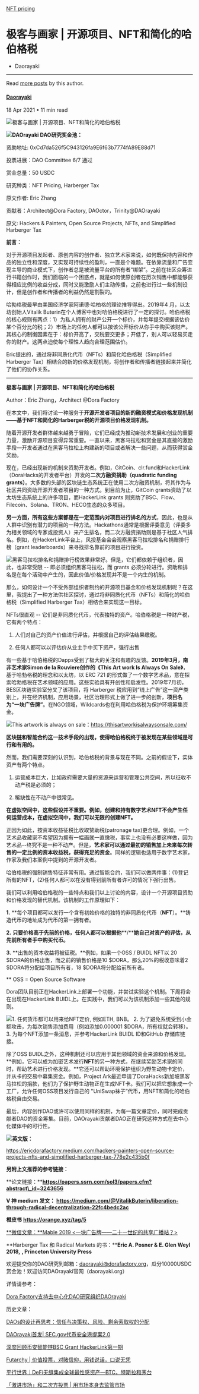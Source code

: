 


[NFT pricing](/tag/nft-pricing/)

极客与画家 | 开源项目、NFT和简化的哈伯格税
========================




* Daorayaki
---------


Read [more posts](/author/daorayaki/) by this author.



#### [Daorayaki](/author/daorayaki/)



18 Apr 2021
• 11 min read






![极客与画家 | 开源项目、NFT和简化的哈伯格税](/content/images/size/w2000/2021/04/-----2021-04-17---9.25.47-1.png)



![](http://daorayaki.org/content/images/2021/04/DAOrayaki-Guidelines-08-4.png)**DAOrayaki DAO研究奖金池：**

资助地址: 0xCd7da526f5C943126fa9E6f63b7774fA89E88d71

投票进展：DAO Committee 6/7 通过

赏金总量：50 USDC

研究种类：NFT Pricing, Harberger Tax

原文作者: Eric Zhang

贡献者：Architect@Dora Factory, DAOctor，Trinity@DAOrayaki

原文: Hackers & Painters, Open Source Projects, NFTs, and Simplified Harberger Tax  


**前言：**

对于开源项目发起者、原创内容的创作者、独立艺术家来说，如何既保持内容和作品的独立性和深度，又实现可持续性的盈利，一直是个难题。在依靠流量和广告变现主导的商业模式下，创作者总是被流量平台的所有者“绑架”。之前在社区众筹进行书籍创作时，我们面临的一个困惑点，就是如何使原创者在历次销售中都能够获得相应比例的收益分成，同时又能激励人们主动传播，之前也进行过一些机制设计，但是创作者和传播者的利益仍然是割裂的。

  
哈勃格税最早由美国经济学家阿诺德·哈柏格的理论推导得出。2019年4 月，以太坊创始人Vitalik Buterin在个人博客中也对哈伯格税进行了一定的探讨。哈伯格税的核心规则有两点：1）为私人拥有的财产公开一个标价，并每年提交根据该估价某个百分比的税；2）市场上的任何人都可以按该公开标价从你手中购买该财产。其核心的制衡因素在于：标价开高了，交税要交更多；开低了，别人可以轻易买走你的财产。这两点迫使每个理性人趋向合理范围估价。  


Eric提出的，通过将非同质化代币（NFTs）和简化哈伯格税（Simplified Harberger Tax）相结合的新的价格发现机制，将创作者和传播者链接起来并简化了他们的协作关系。  




---

**极客与画家 | 开源项目、NFT和简化的哈伯格税**

Author：Eric Zhang，Architect @Dora Factory  


在本文中，我们将讨论一种服务于**开源开发者项目的新的融资模式和价格发现机制——基于NFT和简化的Harberger税的开源项目价格发现机制。**

随着开源开发者群体越来越勇于冒险，它们已经成为推动新技术发展和创业的重要力量，激励开源项目变得异常重要。一直以来，黑客马拉松和赏金是其直接的激励手段—开发者通过在黑客马拉松上构建新的项目或者解决一些问题，从而获得赏金奖励。

现在，已经出现新的机制来资助开发者。例如，GitCoin、clr.fund和HackerLink（DoraHacks的开发者平台）开发的**二次方融资捐助（quadratic funding grants）**。大多数的头部的区块链生态系统正在使用二次方融资机制，将其作为与社区共同资助开源开发者项目的一种方式。到目前为止，GitCoin grants资助了以太坊生态系统上的许多项目，而HackerLink grants 则资助了BSC、Flow、Filecoin、Solana、TRON、HECO生态的众多项目。

**另一方面，所有这些方案都是在一定范围内对项目进行排名的方式**，因此，也是从人群中识别有潜力的项目的一种方法。Hackathons通常是根据评委意见（评委多为相关领域的专家或投资人）来产生排名，而二次方融资捐助则是基于社区人气排名。例如，在HackerLink平台上，风投基金会会观察黑客马拉松排名和捐赠排行榜（grant leaderboards）来寻找排名靠前的项目进行投资。

![](http://daorayaki.org/content/images/2021/04/russia.jpeg)黑客马拉松排名和捐赠排行榜效果非常好。但是，它们都依赖于组织者，因此，也非常受限 -- 即必须组织黑客马拉松，而 grants 必须分轮进行。资助和排名是在每个活动中产生的，因此价值/价格发现并不是一个内生的机制。

那么，如何设计一个不受外部组织者制约的开源项目基金和价格发现机制呢？在这里，我提出了一种方法供社区探讨，通过将非同质化代币（NFTs）和简化的哈伯格税（Simplified Harberger Tax）相结合来实现这一目标。

NFTs很直观 -- 它们是非同质化代币，代表独特的资产。哈伯格税是一种财产税，它有两个特点：

1. 人们对自己的资产价值进行评估，并根据自己的评估结果缴税。

2. 任何人都可以以评估价从业主手中买下资产，强行出售

有一些基于哈伯格税的Dapps受到了极大的关注和有趣的反馈。**2019年3月，南非艺术家Simon de la Rouviere创作的《This Art work Is Always On Sale》**，基于哈勃格税的理念和以太坊，以 ERC 721 的形式做了一个数字艺术品，意在探索哈勃格税在艺术领域的应用。这些实验具有开创性和启发性。2019年7月初，BES区块链实验室分叉了该项目，将 Harberger 税应用到“线上广告”这一资产类别上，并在经济机制，应用场景，社区治理形式上做了进一步的创新，**项目名为“一块广告牌”**。在NGO领域，Wildcards也在利用哈伯格税为保护环境筹集资金。

![](http://daorayaki.org/content/images/2021/04/-----2021-04-17---10.26.06.png)This artwork is always on sale：https://thisartworkisalwaysonsale.com/

**区块链和智能合约这一技术手段的出现，使得哈伯格税终于被发现在某些领域是可行和有用的。**

然而，我们需要深刻的认识到，哈伯格税的背景与现在不同。之前的假设下，实体资产有两个特点。

1. 运营成本巨大，比如政府需要大量的资源来运营和管理公共空间，所以征收不动产税是必须的；

2. 稀缺性在不动产中很常见。

**在虚拟空间中，这些假设并不重要。例如，创建和持有数字艺术NFT不会产生任何运营成本，在虚拟空间中，我们可以无限的创建NFT。**

正因为如此，按资本收益征税比收取赞助税(patronage tax)更合理。例如，一个艺术品收藏家不希望因为拥有一幅画就一直缴税，事实上也没有必要这样做，因为艺术品--终究不是一种不动产。但是，**艺术家可以通过最初的销售加上未来每次转售的一定比例的资本收益税，获得充足的资金**。同样的逻辑也适用于数字艺术家，作家及我们本案例中提到的开源开发者。

哈伯格税的强制销售特征非常有用。通过智能合约，我们可以做两件事：(1)登记所有的NFT，(2)任何人都可以在没有得到前所有者许可的情况下强行出售。

我们可以利用哈伯格税的一些特点和我们以上讨论的内容，设计一个开源项目资助和价格发现的替代机制。该机制的工作原理如下：

**1.** **每个项目都可以发行一个含有初始价格的独特的非同质化代币（****NFT****）。**铸造代币的地址成为代币的第一拥有者。

**2.** **只要价格高于先前的价格，任何人都可以根据他****/****她自己对资产的评估，从先前所有者手中购买代币。**

**3.** **出售的资本收益将被征税。**例如，如果一个OSS / BUIDL NFT以 20 $DORA的价格出售，而之前的销售价格是10 $DORA，那么20%的税收意味着2 $DORA将分配给项目所有者，18 $DORA将分配给前所有者。

** OSS = Open Source Software 

Dora团队目前正在HackerLink上部署一个功能，并尝试实验这个机制。下周将会在出现在HackerLink BUIDL上。在实践中，我们可以为该机制添加一些其他的规则。

![](http://daorayaki.org/content/images/2021/04/nft-hackerlink.jpeg)1. 任何货币都可以用来给NFT定价, 例如ETH, BNB。
2. 为了避免系统受到小金额攻击，为每次销售添加费用（例如添加0.000001 $DORA，所有权就会转移）。
3. 为每个NFT添加一条消息，并参考HackerLink BUIDL ID和GitHub 存储库链接。

除了OSS BUIDL之外，这种机制还可以应用于其他领域的资金来源和价格发现。**例如，它可以成为加密艺术发行****NFT****的另一种方式，在继续奖励艺术家的同时，帮助艺术进行价格发现。**它还可以帮助环境保护组织为野生动物卡定价，并从卡的交易中募集资金。例如，Project Ark最近申请了DoraHacks新加坡黑客马拉松的捐款，他们为了保护野生动物正在生成NFT卡。我们可以把它想象成一个工厂，允许任何OSS项目发行自己的 "UniSwap袜子”代币，用NFT和简化的哈伯格税自由交易。

最后，内容创作DAO或许可以使用同样的机制，为每一篇文章定价，同时完成贡献者DAO的资金筹集。目前，DAOrayaki贡献者DAO正在研究这种方式在去中心化媒体中的可行性。

![](http://daorayaki.org/content/images/2021/04/-----2021-04-18---4.10.24.png)**英文版：**

https://ericdorafactory.medium.com/hackers-painters-open-source-projects-nfts-and-simplified-harberger-tax-778e2c435b0f  


**另附上文推荐的参考链接：**

**论文链接：****https://papers.ssrn.com/sol3/papers.cfm?abstract\_id=3243656**

**V 神 medium 发文：** **https://medium.com/@VitalikButerin/liberation-through-radical-decentralization-22fc4bedc2ac**

**橙皮书** **https://orange.xyz/tag/5**

[**微信文章：**Mable 2019 <一块广告牌——二十一世纪的共享广播站？>](https://mp.weixin.qq.com/s?__biz=MzA5Nzk4MDMxMg==&mid=2247484122&idx=1&sn=4f8fbaeadbef5f4bf82f85a1361800d5&scene=21#wechat_redirect)

**Harberger Tax 和 Radical Markets 的书：****Eric A. Posner & E. Glen Weyl 2018,** **, Princeton University Press**

欢迎提交你的DAO研究到邮箱：daorayaki@dorafactory.org，瓜分10000USDC赏金池！欢迎访问DAOrayaki官网（daorayaki.org）

详情请参考：

[Dora Factory支持去中心化DAO研究组织DAOrayaki](http://mp.weixin.qq.com/s?__biz=MzkyNDIxMTM4Ng==&mid=2247483808&idx=1&sn=df951c963f866525ac1a63395be0d28d&chksm=c1d80075f6af8963e9eece49f88b2455402395dd36020293af9bfa9a40a7ed9c227f669dea1c&scene=21#wechat_redirect)

历史文章：

[DAOs的设计再思考：信任与决策权、风险、剩余索取权的分配](http://mp.weixin.qq.com/s?__biz=MzkyNDIxMTM4Ng==&mid=2247484100&idx=1&sn=336bdc7b92314aeea4f24fcddaf2d165&chksm=c1d80311f6af8a07a18fd5e9aa0226d011283575c6707d2bd241afc93258a72c13e38d84ba27&scene=21#wechat_redirect)

[DAOrayaki首发| SEC.gov代币安全港提案2.0](http://mp.weixin.qq.com/s?__biz=MzkyNDIxMTM4Ng==&mid=2247484100&idx=2&sn=34ecbf7ecfa2e32646d69026c550c555&chksm=c1d80311f6af8a0726e84cf990c874002fead7a5f6f3cedd45a216064a4f7ae80185a1356172&scene=21#wechat_redirect)

[深度回顾币安智能链BSC Grant HackerLink第一期](http://mp.weixin.qq.com/s?__biz=MzkyNDIxMTM4Ng==&mid=2247484046&idx=1&sn=72f298e4d41833d6f39340deed5bf424&chksm=c1d8035bf6af8a4de7934291b2f6cff23bd0f808b57d65ccc177266bdf7649516e103cf35cbe&scene=21#wechat_redirect)

[Futarchy | 价值投票，对赌信仰，用钱说话，口说无凭](http://mp.weixin.qq.com/s?__biz=MzkyNDIxMTM4Ng==&mid=2247484004&idx=1&sn=433b36bc5b077011f5abdd8b83c802b2&chksm=c1d803b1f6af8aa74094f3c2d14ca2b9d22d807a5fdc4374cbe6f5f55b8e33d585d61604f07e&scene=21#wechat_redirect)

[平行世界｜DeFi无缝集成全球最性感资产—BTC，特斯拉和茅台](http://mp.weixin.qq.com/s?__biz=MzkyNDIxMTM4Ng==&mid=2247483954&idx=1&sn=d0a5a470a969e9aa9d9f6a6b2bb89232&chksm=c1d803e7f6af8af1574df947cb8be6710937f0a5f30978c255acf81ec02b989b86d184a2e205&scene=21#wechat_redirect)

[「激进市场」和二次方投票 | 用市场本身去监管市场](http://mp.weixin.qq.com/s?__biz=MzkyNDIxMTM4Ng==&mid=2247483861&idx=1&sn=4e8b5b58a53a942df10fd7e38147ae61&chksm=c1d80000f6af8916f92328a4dc051a92c6836fe6b35bdd762dcb002e944d7663a94b63254e59&scene=21#wechat_redirect)




